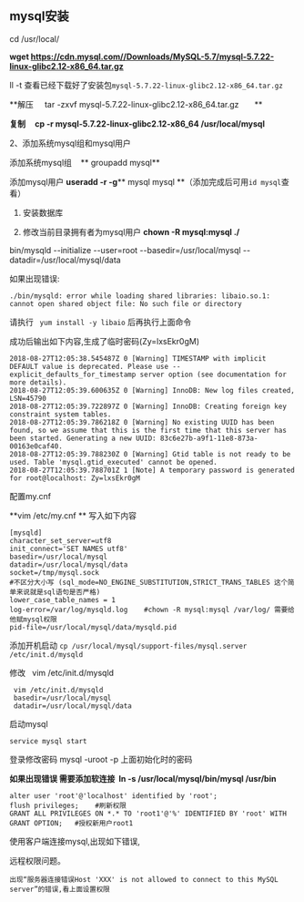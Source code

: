 ## mysql安装

cd /usr/local/

**wget https://cdn.mysql.com//Downloads/MySQL-5.7/mysql-5.7.22-linux-glibc2.12-x86_64.tar.gz**

ll -t 查看已经下载好了安装包`mysql-5.7.22-linux-glibc2.12-x86_64.tar.gz`

**解压     tar -zxvf mysql-5.7.22-linux-glibc2.12-x86_64.tar.gz       **

**复制     cp -r mysql-5.7.22-linux-glibc2.12-x86_64 /usr/local/mysql**

2、添加系统mysql组和mysql用户 

添加系统mysql组    ** groupadd mysql**

添加mysql用户 **useradd -r -g**** mysql mysql **（添加完成后可用`id mysql`查看）



1. 安装数据库

2. 修改当前目录拥有者为mysql用户 **chown -R mysql:mysql ./**

   

bin/mysqld --initialize --user=root --basedir=/usr/local/mysql --datadir=/usr/local/mysql/data

如果出现错误:

```shell
./bin/mysqld: error while loading shared libraries: libaio.so.1: cannot open shared object file: No such file or directory
```

请执行 ` yum install -y libaio` 后再执行上面命令

成功后输出如下内容,生成了临时密码(Zy=lxsEkr0gM)

```2018-08-27T12:05:38.545487Z 0 [Warning] TIMESTAMP with implicit DEFAULT value is deprecated. Please use --explicit_defaults_for_timestamp server option (see documentation for more details).
2018-08-27T12:05:38.545487Z 0 [Warning] TIMESTAMP with implicit DEFAULT value is deprecated. Please use --explicit_defaults_for_timestamp server option (see documentation for more details).
2018-08-27T12:05:39.600635Z 0 [Warning] InnoDB: New log files created, LSN=45790
2018-08-27T12:05:39.722897Z 0 [Warning] InnoDB: Creating foreign key constraint system tables.
2018-08-27T12:05:39.786218Z 0 [Warning] No existing UUID has been found, so we assume that this is the first time that this server has been started. Generating a new UUID: 83c6e27b-a9f1-11e8-873a-00163e0caf40.
2018-08-27T12:05:39.788230Z 0 [Warning] Gtid table is not ready to be used. Table 'mysql.gtid_executed' cannot be opened.
2018-08-27T12:05:39.788701Z 1 [Note] A temporary password is generated for root@localhost: Zy=lxsEkr0gM
```



配置my.cnf 



**vim /etc/my.cnf ** 写入如下内容

``````
[mysqld]
character_set_server=utf8
init_connect='SET NAMES utf8'
basedir=/usr/local/mysql
datadir=/usr/local/mysql/data
socket=/tmp/mysql.sock
#不区分大小写 (sql_mode=NO_ENGINE_SUBSTITUTION,STRICT_TRANS_TABLES 这个简单来说就是sql语句是否严格)
lower_case_table_names = 1
log-error=/var/log/mysqld.log    #chown -R mysql:mysql /var/log/ 需要给他赋mysql权限
pid-file=/usr/local/mysql/data/mysqld.pid

``````

 添加开机启动 `cp /usr/local/mysql/support-files/mysql.server  /etc/init.d/mysqld  ` 



修改   vim /etc/init.d/mysqld   	

``` shell
 vim /etc/init.d/mysqld   	
 basedir=/usr/local/mysql
 datadir=/usr/local/mysql/data
```



启动mysql   

``` shell
service mysql start
```



登录修改密码 mysql -uroot -p 上面初始化时的密码

**如果出现错误 需要添加软连接  ln -s /usr/local/mysql/bin/mysql /usr/bin**

```shell
alter user 'root'@'localhost' identified by 'root';   
flush privileges;    #刷新权限
GRANT ALL PRIVILEGES ON *.* TO 'root1'@'%' IDENTIFIED BY 'root' WITH GRANT OPTION;   #授权新用户root1
```



使用客户端连接mysql,出现如下错误,

远程权限问题。

````
出现“服务器连接错误Host 'XXX' is not allowed to connect to this MySQL server”的错误,看上面设置权限
````






































